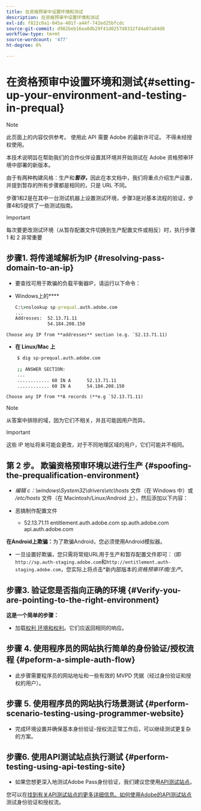 ```yaml
---
title: 在资格预审中设置环境和测试
description: 在资格预审中设置环境和测试
exl-id: f822c0a1-045a-401f-a44f-742ed25bfcdc
source-git-commit: d982beb16ea0db29f41d0257d8332fd4a07a84d8
workflow-type: tm+mt
source-wordcount: '477'
ht-degree: 0%

---
```


# 在资格预审中设置环境和测试{#setting-up-your-environment-and-testing-in-prequal}

>[!NOTE]
>
>此页面上的内容仅供参考。 使用此 API 需要 Adobe 的最新许可证。 不得未经授权使用。

本技术说明旨在帮助我们的合作伙伴设置其环境并开始测试在 Adobe 资格预审环境中部署的新版本。

由于有两种构建风格：生产和&#x200B;******&#x200B;暂存&#x200B;***，***&#x200B;因此在本文档中，我们将重点介绍生产设置，并提到暂存的所有步骤都是相同的，只是 URL 不同。

步骤1和2是在其中一台测试机器上设置测试环境，步骤3是对基本流程的验证，步骤4和5提供了一些测试指南。

>[!IMPORTANT]
>
> 每次要更改测试环境（从暂存配置文件切换到生产配置文件或相反）时，执行步骤 1 和 2 非常重要


## 步骤1. 将传递域解析为IP {#resolving-pass-domain-to-an-ip}

* 要查找可用于欺骗的负载平衡器IP，请运行以下命令：

* Windows上的&#x200B;****

  ```cmd
  C:\>nslookup sp-prequal.auth.adobe.com
  ...
  Addresses:  52.13.71.11
              54.184.208.150
  ```

```Choose any IP from **addresses** section (e.g. `52.13.71.11)```

* **在 Linux/Mac 上**

```sh
    $ dig sp-prequal.auth.adobe.com
    
    ;; ANSWER SECTION:
    ...
    ............ 60 IN A      52.13.71.11
    ............ 60 IN A      54.184.208.150
```

```Choose any IP from **A records (**e.g `52.13.71.11)```

>[!NOTE]
>
>从答案中排除的域，因为它们不相关，并且可能因用户而异。

>[!IMPORTANT]
>
> 这些 IP 地址将来可能会更改，对于不同地理区域的用户，它们可能并不相同。


## 第 2 步。  欺骗资格预审环境以进行生产 {#spoofing-the-prequalification-environment}

* *编辑 c：\\windows\\System32\\drivers\\etc\\hosts* 文件（在 Windows 中）或 */etc/hosts* 文件（在 Macintosh/Linux/Android 上），然后添加以下内容：

* 恶搞制作配置文件
   * 52.13.71.11 entitlement.auth.adobe.com sp.auth.adobe.com api.auth.adobe.com

**在Android上欺骗：**&#x200B;为了欺骗Android，您必须使用Android模拟器。

* 一旦设置好欺骗，您只需将常规URL用于生产和暂存配置文件即可： (即`http://sp.auth-staging.adobe.com`和`http://entitlement.auth-staging.adobe.com`，您实际上将点击*新内部版本的&#x200B;*资格预审环境/生产*。


## 步骤3.  验证您是否指向正确的环境 {#Verify-you-are-pointing-to-the-right-environment}

**这是一个简单的步骤：**

* 加载[权利 环境和](https://entitlement-prequal.auth.adobe.com/environment.html)[权利](https://entitlement.auth.adobe.com/environment.html)。它们应返回相同的响应。


## 步骤 4.  使用程序员的网站执行简单的身份验证/授权流程 {#peform-a-simple-auth-flow}

* 此步骤需要程序员的网站地址和一些有效的 MVPD 凭据（经过身份验证和授权的用户）。

## 步骤 5.  使用程序员的网站执行场景测试 {#perform-scenario-testing-using-programmer-website}

* 完成环境设置并确保基本身份验证-授权流正常工作后，可以继续测试更复杂的方案。


## 步骤6.  使用API测试站点执行测试 {#perform-testing-using-api-testing-site}

* 如果您想更深入地测试Adobe Pass身份验证，我们建议您使用[API测试站点](http://entitlement-prequal.auth.adobe.com/apitest/api.html)。

您可以在[找到有关API测试站点的更多详细信息。如何使用Adobe的API测试站点](/help/authentication/notes-technical/test-authn-authz-flows-using-adobes-api-test-site.md)测试身份验证和授权流。
